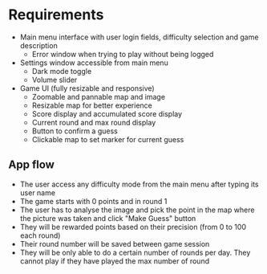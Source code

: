 # Requirements

- Main menu interface with user login fields, difficulty selection and game description
  - Error window when trying to play without being logged
- Settings window accessible from main menu
  - Dark mode toggle
  - Volume slider
- Game UI (fully resizable and responsive)
  - Zoomable and pannable map and image
  - Resizable map for better experience
  - Score display and accumulated score display
  - Current round and max round display
  - Button to confirm a guess
  - Clickable map to set marker for current guess

## App flow

- The user access any difficulty mode from the main menu after typing its user name
- The game starts with 0 points and in round 1
- The user has to analyse the image and pick the point in the map where the picture was taken and click "Make Guess" button
- They will be rewarded points based on their precision (from 0 to 100 each round)
- Their round number will be saved between game session
- They will be only able to do a certain number of rounds per day. They cannot play if they have played the max number of round
